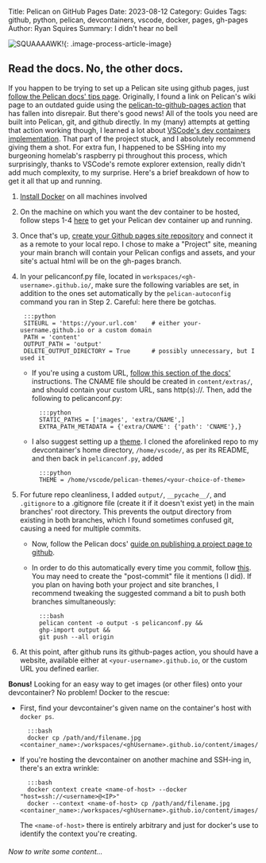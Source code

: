Title: Pelican on GitHub Pages
Date: 2023-08-12
Category: Guides
Tags: github, python, pelican, devcontainers, vscode, docker, pages, gh-pages
Author: Ryan Squires
Summary: I didn't hear no bell

<!-- language: lang-bash -->
![SQUAAAAWK!]({static}/images/goofypelican.jpeg){: .image-process-article-image}

## Read the docs.  No, the other docs.

If you happen to be trying to set up a Pelican site using github pages, just [follow the Pelican docs' tips page](https://docs.getpelican.com/en/latest/tips.html). Originally, I found a link on Pelican's wiki page to an outdated guide using the [pelican-to-github-pages action](https://github.com/marketplace/actions/pelican-to-github-pages) that has fallen into disrepair.  But there's good news!  All of the tools you need are built into Pelican, git, and github directly. In my (many) attempts at getting that action working though, I learned a lot about [VSCode's dev containers implementation](https://code.visualstudio.com/docs/devcontainers/containers). That part of the project stuck, and I absolutely recommend giving them a shot. For extra fun, I happened to be SSHing into my burgeoning homelab's raspberry pi throughout this process, which surprisingly, thanks to VSCode's remote explorer extension, really didn't add much complexity, to my surprise. Here's a brief breakdown of how to get it all that up and running.

1. [Install Docker](https://docs.docker.com/desktop/) on all machines involved
2. On the machine on which you want the dev container to be hosted, follow steps 1-4 [here](https://cloudbytes.dev/snippets/automate-deployment-of-pelican-website-to-github-pages) to get your Pelican dev container up and running.
3. Once that's up, [create your Github pages site repository](https://docs.github.com/en/pages/getting-started-with-github-pages/about-github-pages) and connect it as a remote to your local repo. I chose to make a "Project" site, meaning your main branch will contain your Pelican configs and assets, and your site's actual html will be on the gh-pages branch.
4. In your pelicanconf.py file, located in `workspaces/<gh-username>.github.io/`, make sure the following variables are set, in addition to the ones set automatically by the `pelican-autoconfig` command you ran in Step 2. Careful: here there be gotchas.

        :::python
        SITEURL = 'https://your.url.com'    # either your-username.github.io or a custom domain
        PATH = 'content'
        OUTPUT_PATH = 'output'
        DELETE_OUTPUT_DIRECTORY = True      # possibly unnecessary, but I used it

    - If you're using a custom URL, [follow this section of the docs'](https://docs.getpelican.com/en/latest/tips.html#copy-static-files-to-the-root-of-your-site) instructions. The CNAME file should be created in `content/extras/`, and should contain your custom URL, sans http(s)://. Then, add the following to pelicanconf.py:
            
            :::python
            STATIC_PATHS = ['images', 'extra/CNAME',]
            EXTRA_PATH_METADATA = {'extra/CNAME': {'path': 'CNAME'},}

    - I also suggest setting up a [theme](https://github.com/getpelican/pelican-themes). I cloned the aforelinked repo to my devcontainer's home directory, `/home/vscode/`, as per its README, and then back in `pelicanconf.py`, added
            
            :::python
            THEME = /home/vscode/pelican-themes/<your-choice-of-theme>

5. For future repo cleanliness, I added `output/`, `__pycache__/`, and `.gitignore` to a .gitignore file (create it if it doesn't exist yet) in the main branches' root directory.  This prevents the output directory from existing in both branches, which I found sometimes confused git, causing a need for multiple commits.
    - Now, follow the Pelican docs' [guide on publishing a project page to github](https://docs.getpelican.com/en/latest/tips.html#publishing-to-github).
    - In order to do this automatically every time you commit, follow [this](https://docs.getpelican.com/en/latest/tips.html#update-your-site-on-each-commit). You may need to create the "post-commit" file it mentions (I did). If you plan on having both your project and site branches, I recommend tweaking the suggested command a bit to push both branches simultaneously: 

            :::bash 
            pelican content -o output -s pelicanconf.py && 
            ghp-import output && 
            git push --all origin

6. At this point, after github runs its github-pages action, you should have a website, available either at `<your-username>.github.io`, or the custom URL you defined earlier.

**Bonus!**  Looking for an easy way to get images (or other files) onto your devcontainer? No problem! Docker to the rescue:

- First, find your devcontainer's given name on the container's host with `docker ps`.

        :::bash
        docker cp /path/and/filename.jpg <container_name>:/workspaces/<ghUsername>.github.io/content/images/

- If you're hosting the devcontainer on another machine and SSH-ing in, there's an extra wrinkle:

        :::bash
        docker context create <name-of-host> --docker "host=ssh://<username>@<IP>"
        docker --context <name-of-host> cp /path/and/filename.jpg <container_name>:/workspaces/<ghUsername>.github.io/content/images/

    The `<name-of-host>` there is entirely arbitrary and just for docker's use to identify the context you're creating.

###### Now to write some content...